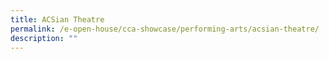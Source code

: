 ```yaml
---
title: ACSian Theatre
permalink: /e-open-house/cca-showcase/performing-arts/acsian-theatre/
description: ""
---
```

